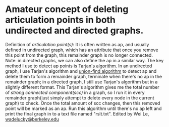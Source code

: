 # Amateur concept of deleting articulation points in both undirected and directed graphs.
Definition of *articulation point(s)*: It is often written as ap, and usually defined in undirected graph, which has an attribute that once you remove this point from the graph, this remainder graph is no longer connected.
Note: in directed graphs, we can also define the ap in a similar way.
The key method I use to detect ap points is [Tarjan's algorithm](https://en.wikipedia.org/wiki/Tarjan%27s_strongly_connected_components_algorithm).
In an undirected graph, I use Tarjan's algorithm and [union-find algorithm](https://en.wikipedia.org/wiki/Disjoint-set_data_structure) to detect ap and delete them to form a remainder graph, terminate when there's no ap in the remainder graph; in a directed graph, I still use Tarjan's algorithm but in a slightly different format. This Tarjan's algorithm gives me the total number of *strong connected component(scc)* in a graph, so I run it in every remainder graph(just simply attempt to delete every node in the current graph) to check. Once the total amount of scc changes, then this removed point will be marked as an ap. Run this algorithm until there's no ap left and print the final graph in to a text file named "rslt.txt".
Edited by Wei Le, wadelucky@berkeley.edu
